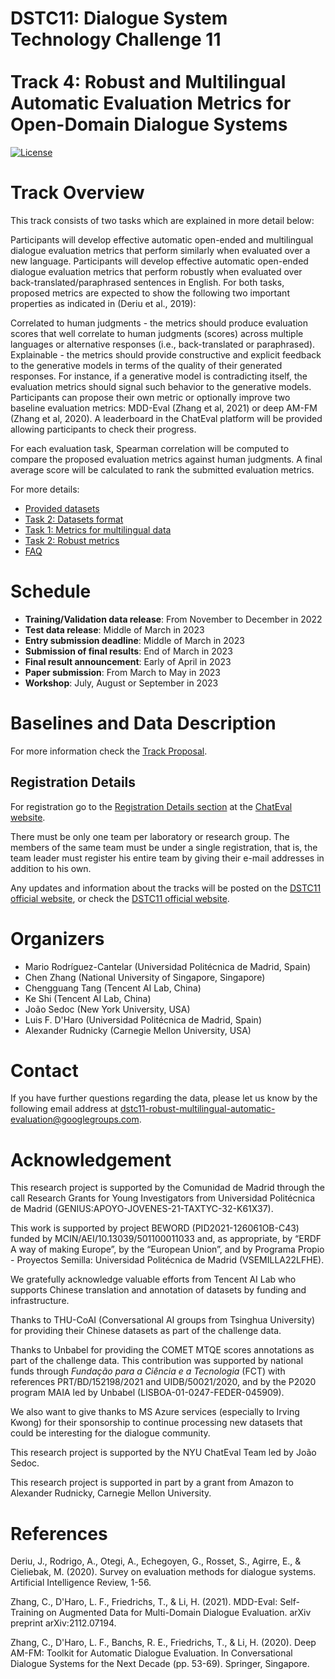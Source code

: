 # DSTC11: Dialogue System Technology Challenge 11<br/><br/>Track 4: Robust and Multilingual Automatic Evaluation Metrics for Open-Domain Dialogue Systems

[![License](https://img.shields.io/badge/License-Apache%202.0-blue.svg)](https://opensource.org/licenses/Apache-2.0)

# Track Overview

This track consists of two tasks which are explained in more detail below:

Participants will develop effective automatic open-ended and multilingual dialogue evaluation metrics that perform similarly when evaluated over a new language.
Participants will develop effective automatic open-ended dialogue evaluation metrics that perform robustly when evaluated over back-translated/paraphrased sentences in English.
For both tasks, proposed metrics are expected to show the following two important properties as indicated in (Deriu et al., 2019):

Correlated to human judgments - the metrics should produce evaluation scores that well correlate to human judgments (scores) across multiple languages or alternative responses (i.e., back-translated or paraphrased).
Explainable - the metrics should provide constructive and explicit feedback to the generative models in terms of the quality of their generated responses. For instance, if a generative model is contradicting itself, the evaluation metrics should signal such behavior to the generative models.
Participants can propose their own metric or optionally improve two baseline evaluation metrics: MDD-Eval (Zhang et al, 2021) or deep AM-FM (Zhang et al, 2020). A leaderboard in the ChatEval platform will be provided allowing participants to check their progress.

For each evaluation task, Spearman correlation will be computed to compare the proposed evaluation metrics against human judgments. A final average score will be calculated to rank the submitted evaluation metrics.

For more details:

* [Provided datasets](/dstc11/track4-provided-datasets.md)
* [Task 2: Datasets format](/dstc11/track4-datasets-format.md)
* [Task 1: Metrics for multilingual data](/dstc11/track4-task1-metrics-multilingual-data.md)
* [Task 2: Robust metrics](/dstc11/track4-task2-robust-metrics.md)
* [FAQ](/dstc11/track4-faq.md)

# Schedule

* **Training/Validation data release**: From November to December in 2022
* **Test data release**: Middle of March in 2023
* **Entry submission deadline**: Middle of March in 2023
* **Submission of final results**: End of March in 2023
* **Final result announcement**: Early of April in 2023
* **Paper submission**: From March to May in 2023
* **Workshop**: July, August or September in 2023

# Baselines and Data Description

For more information check the [Track Proposal](https://drive.google.com/file/d/1wHZdlz8JecDWiiJiwhP3VsKnbApdL6_e/view).

## Registration Details

For registration go to the [Registration Details section](https://chateval.org/dstc11/annex-registration-details) at the [ChatEval website](https://chateval.org/dstc11).

There must be only one team per laboratory or research group. The members of the same team must be under a single registration, that is, the team leader must register his entire team by giving their e-mail addresses in addition to his own.

Any updates and information about the tracks will be posted on the [DSTC11 official website](https://dstc11.dstc.community/), or check the [DSTC11 official website](https://dstc11.dstc.community/).

# Organizers

* Mario Rodríguez-Cantelar (Universidad Politécnica de Madrid, Spain)
* Chen Zhang (National University of Singapore, Singapore)
* Chengguang Tang (Tencent AI Lab, China)
* Ke Shi (Tencent AI Lab, China)
* João Sedoc (New York University, USA)
* Luis F. D'Haro (Universidad Politécnica de Madrid, Spain)
* Alexander Rudnicky (Carnegie Mellon University, USA)

# Contact

If you have further questions regarding the data, please let us know by the following email address at [dstc11-robust-multilingual-automatic-evaluation@googlegroups.com](dstc11-robust-multilingual-automatic-evaluation@googlegroups.com).

# Acknowledgement

This research project is supported by the Comunidad de Madrid through the call Research Grants for Young Investigators from Universidad Politécnica de Madrid (GENIUS:APOYO-JOVENES-21-TAXTYC-32-K61X37).

This work is supported by project BEWORD (PID2021-126061OB-C43) funded by MCIN/AEI/10.13039/501100011033 and, as appropriate, by “ERDF A way of making Europe”, by the “European Union”, and by Programa Propio - Proyectos Semilla: Universidad Politécnica de Madrid (VSEMILLA22LFHE).

We gratefully acknowledge valuable efforts from Tencent AI Lab who supports Chinese translation and annotation of datasets by funding and infrastructure.

Thanks to THU-CoAI (Conversational AI groups from Tsinghua University) for providing their Chinese datasets as part of the challenge data.

Thanks to Unbabel for providing the COMET MTQE scores annotations as part of the challenge data. This contribution was supported by national funds through *Fundação para a Ciência e a Tecnologia* (FCT) with references PRT/BD/152198/2021 and UIDB/50021/2020, and by the P2020 program MAIA led by Unbabel (LISBOA-01-0247-FEDER-045909).

We also want to give thanks to MS Azure services (especially to Irving Kwong) for their sponsorship to continue processing new datasets that could be interesting for the dialogue community.

This research project is supported by the NYU ChatEval Team led by João Sedoc.

This research project is supported in part by a grant from Amazon to Alexander Rudnicky, Carnegie Mellon University.


# References

Deriu, J., Rodrigo, A., Otegi, A., Echegoyen, G., Rosset, S., Agirre, E., & Cieliebak, M. (2020). Survey on evaluation methods for dialogue systems. Artificial Intelligence Review, 1-56.

Zhang, C., D'Haro, L. F., Friedrichs, T., & Li, H. (2021). MDD-Eval: Self-Training on Augmented Data for Multi-Domain Dialogue Evaluation. arXiv preprint arXiv:2112.07194.

Zhang, C., D'Haro, L. F., Banchs, R. E., Friedrichs, T., & Li, H. (2020). Deep AM-FM: Toolkit for Automatic Dialogue Evaluation. In Conversational Dialogue Systems for the Next Decade (pp. 53-69). Springer, Singapore.